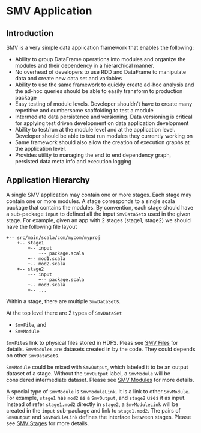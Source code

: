 # SMV Application

## Introduction
SMV is a very simple data application framework that enables the following:

* Ability to group DataFrame operations into modules and organize the modules and their dependency in a hierarchical manner.
* No overhead of developers to use RDD and DataFrame to manipulate data and create new data set and variables
* Ability to use the same framework to quickly create ad-hoc analysis and the ad-hoc queries should be able to easily transform to production package
* Easy testing of module levels. Developer shouldn't have to create many repetitive and cumbersome scaffolding to test a module
* Intermediate data persistence and versioning. Data versioning is critical for applying test driven development on data application development
* Ability to test/run at the module level and at the application level. Developer should be able to test run modules they currently working on
* Same framework should also allow the creation of execution graphs at the application level.
* Provides utility to managing the end to end dependency graph, persisted data meta info and execution logging

## Application Hierarchy
A single SMV application may contain one or more stages.  Each stage may contain one or more modules.  A stage corresponds to a single scala package that contains the modules.
By convention, each stage should have a sub-package `input` to defined all the input `SmvDataSet`s
used in the given stage.
For example, given an app with 2 stages (stage1, stage2) we should have the following file layout

```
+-- src/main/scala/com/mycom/myproj
    +-- stage1
        +-- input
            +-- package.scala
        +-- mod1.scala
        +-- mod2.scala
    +-- stage2
        +-- input
            +-- package.scala
        +-- mod3.scala
        +-- ...
```

Within a stage, there are multiple `SmvDataSet`s.

At the top level there are 2 types of `SmvDataSet`
* `SmvFile`, and
* `SmvModule`

`SmvFile`s link to physical files stored in HDFS. Pleas see [SMV Files](smv_file.md) for details.
`SmvModule`s are datasets created in by the code. They could depends on other `SmvDataSet`s.

`SmvModule` could be mixed with `SmvOutput`, which labeled it to be an output dataset of a stage.
Without the `SmvOutput` label, a `SmvModule` will be considered intermediate dataset.
Please see [SMV Modules](smv_module.md) for more details.

A special type of `SmvModule` is `SmvModuleLink`. It is a link to other `SmvModule`. For example,
`stage1` has `mod2` as a `SmvOutput`, and `stage2` uses it as input. Instead of refer `stage1.mod2`
directly in `stage2`, a `SmvModuleLink` will be created in the `input` sub-package and link to
`stage1.mod2`. The pairs of `SmvOutput` and `SmvModuleLink` defines the interface between stages.
Please see [SMV Stages](smv_stages.md) for more details.
